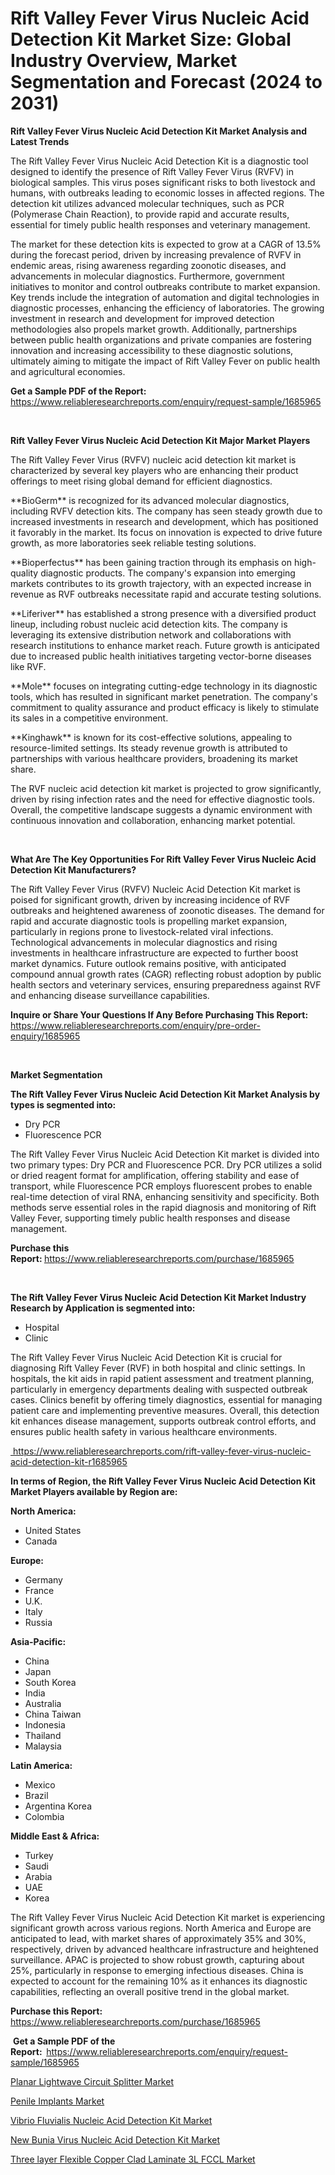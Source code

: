 <p><h1>Rift Valley Fever Virus Nucleic Acid Detection Kit Market Size: Global Industry Overview, Market Segmentation and Forecast (2024 to 2031)</h1></p><p><strong>Rift Valley Fever Virus Nucleic Acid Detection Kit Market Analysis and Latest Trends</strong></p>
<p><p>The Rift Valley Fever Virus Nucleic Acid Detection Kit is a diagnostic tool designed to identify the presence of Rift Valley Fever Virus (RVFV) in biological samples. This virus poses significant risks to both livestock and humans, with outbreaks leading to economic losses in affected regions. The detection kit utilizes advanced molecular techniques, such as PCR (Polymerase Chain Reaction), to provide rapid and accurate results, essential for timely public health responses and veterinary management.</p><p>The market for these detection kits is expected to grow at a CAGR of 13.5% during the forecast period, driven by increasing prevalence of RVFV in endemic areas, rising awareness regarding zoonotic diseases, and advancements in molecular diagnostics. Furthermore, government initiatives to monitor and control outbreaks contribute to market expansion. Key trends include the integration of automation and digital technologies in diagnostic processes, enhancing the efficiency of laboratories. The growing investment in research and development for improved detection methodologies also propels market growth. Additionally, partnerships between public health organizations and private companies are fostering innovation and increasing accessibility to these diagnostic solutions, ultimately aiming to mitigate the impact of Rift Valley Fever on public health and agricultural economies.</p></p>
<p><strong>Get a Sample PDF of the Report:&nbsp;</strong> <a href="https://www.reliableresearchreports.com/enquiry/request-sample/1685965?utm_campaign=24&utm_medium=2&utm_source=Github&utm_content=ia&utm_term=06102024&utm_id=rift-valley-fever-virus-nucleic-acid-detection-kit">https://www.reliableresearchreports.com/enquiry/request-sample/1685965</a></p>
<p>&nbsp;</p>
<p><strong>Rift Valley Fever Virus Nucleic Acid Detection Kit Major Market Players</strong></p>
<p><p>The Rift Valley Fever Virus (RVFV) nucleic acid detection kit market is characterized by several key players who are enhancing their product offerings to meet rising global demand for efficient diagnostics. </p><p>**BioGerm** is recognized for its advanced molecular diagnostics, including RVFV detection kits. The company has seen steady growth due to increased investments in research and development, which has positioned it favorably in the market. Its focus on innovation is expected to drive future growth, as more laboratories seek reliable testing solutions.</p><p>**Bioperfectus** has been gaining traction through its emphasis on high-quality diagnostic products. The company's expansion into emerging markets contributes to its growth trajectory, with an expected increase in revenue as RVF outbreaks necessitate rapid and accurate testing solutions. </p><p>**Liferiver** has established a strong presence with a diversified product lineup, including robust nucleic acid detection kits. The company is leveraging its extensive distribution network and collaborations with research institutions to enhance market reach. Future growth is anticipated due to increased public health initiatives targeting vector-borne diseases like RVF.</p><p>**Mole** focuses on integrating cutting-edge technology in its diagnostic tools, which has resulted in significant market penetration. The company's commitment to quality assurance and product efficacy is likely to stimulate its sales in a competitive environment.</p><p>**Kinghawk** is known for its cost-effective solutions, appealing to resource-limited settings. Its steady revenue growth is attributed to partnerships with various healthcare providers, broadening its market share.</p><p>The RVF nucleic acid detection kit market is projected to grow significantly, driven by rising infection rates and the need for effective diagnostic tools. Overall, the competitive landscape suggests a dynamic environment with continuous innovation and collaboration, enhancing market potential.</p></p>
<p>&nbsp;</p>
<p><strong>What Are The Key Opportunities For Rift Valley Fever Virus Nucleic Acid Detection Kit Manufacturers?</strong></p>
<p><p>The Rift Valley Fever Virus (RVFV) Nucleic Acid Detection Kit market is poised for significant growth, driven by increasing incidence of RVF outbreaks and heightened awareness of zoonotic diseases. The demand for rapid and accurate diagnostic tools is propelling market expansion, particularly in regions prone to livestock-related viral infections. Technological advancements in molecular diagnostics and rising investments in healthcare infrastructure are expected to further boost market dynamics. Future outlook remains positive, with anticipated compound annual growth rates (CAGR) reflecting robust adoption by public health sectors and veterinary services, ensuring preparedness against RVF and enhancing disease surveillance capabilities.</p></p>
<p><strong>Inquire or Share Your Questions If Any Before Purchasing This Report:</strong> <a href="https://www.reliableresearchreports.com/enquiry/pre-order-enquiry/1685965?utm_campaign=24&utm_medium=2&utm_source=Github&utm_content=ia&utm_term=06102024&utm_id=rift-valley-fever-virus-nucleic-acid-detection-kit">https://www.reliableresearchreports.com/enquiry/pre-order-enquiry/1685965</a></p>
<p>&nbsp;</p>
<p><strong>Market Segmentation</strong></p>
<p><strong>The Rift Valley Fever Virus Nucleic Acid Detection Kit Market Analysis by types is segmented into:</strong></p>
<p><ul><li>Dry PCR</li><li>Fluorescence PCR</li></ul></p>
<p><p>The Rift Valley Fever Virus Nucleic Acid Detection Kit market is divided into two primary types: Dry PCR and Fluorescence PCR. Dry PCR utilizes a solid or dried reagent format for amplification, offering stability and ease of transport, while Fluorescence PCR employs fluorescent probes to enable real-time detection of viral RNA, enhancing sensitivity and specificity. Both methods serve essential roles in the rapid diagnosis and monitoring of Rift Valley Fever, supporting timely public health responses and disease management.</p></p>
<p><strong>Purchase this Report:&nbsp;</strong><a href="https://www.reliableresearchreports.com/purchase/1685965?utm_campaign=24&utm_medium=2&utm_source=Github&utm_content=ia&utm_term=06102024&utm_id=rift-valley-fever-virus-nucleic-acid-detection-kit">https://www.reliableresearchreports.com/purchase/1685965</a></p>
<p>&nbsp;</p>
<p><strong>The Rift Valley Fever Virus Nucleic Acid Detection Kit Market Industry Research by Application is segmented into:</strong></p>
<p><ul><li>Hospital</li><li>Clinic</li></ul></p>
<p><p>The Rift Valley Fever Virus Nucleic Acid Detection Kit is crucial for diagnosing Rift Valley Fever (RVF) in both hospital and clinic settings. In hospitals, the kit aids in rapid patient assessment and treatment planning, particularly in emergency departments dealing with suspected outbreak cases. Clinics benefit by offering timely diagnostics, essential for managing patient care and implementing preventive measures. Overall, this detection kit enhances disease management, supports outbreak control efforts, and ensures public health safety in various healthcare environments.</p></p>
<p><a href="https://www.reliableresearchreports.com/rift-valley-fever-virus-nucleic-acid-detection-kit-r1685965?utm_campaign=24&utm_medium=2&utm_source=Github&utm_content=ia&utm_term=06102024&utm_id=rift-valley-fever-virus-nucleic-acid-detection-kit">&nbsp;https://www.reliableresearchreports.com/rift-valley-fever-virus-nucleic-acid-detection-kit-r1685965</a></p>
<p><strong>In terms of Region, the Rift Valley Fever Virus Nucleic Acid Detection Kit Market Players available by Region are:</strong></p>
<p>
    <p> <strong> North America: </strong>
        <ul>
            <li>United States</li>
            <li>Canada</li>
        </ul>
        </p> 
    <p> <strong> Europe: </strong>
        <ul>
            <li>Germany</li>
            <li>France</li>
            <li>U.K.</li>
            <li>Italy</li>
            <li>Russia</li>
        </ul>
        </p> 
    <p> <strong> Asia-Pacific: </strong>
        <ul>
            <li>China</li>
            <li>Japan</li>
            <li>South Korea</li>
            <li>India</li>
            <li>Australia</li>
            <li>China Taiwan</li>
            <li>Indonesia</li>
            <li>Thailand</li>
            <li>Malaysia</li>
        </ul>
        </p> 
    <p> <strong> Latin America: </strong>
        <ul>
            <li>Mexico</li>
            <li>Brazil</li>
            <li>Argentina Korea</li>
            <li>Colombia</li>
        </ul>
        </p> 
    <p> <strong> Middle East & Africa: </strong>
        <ul>
            <li>Turkey</li>
            <li>Saudi</li>
            <li>Arabia</li>
            <li>UAE</li>
            <li>Korea</li>
        </ul>
    </p>
    </p>
<p><p>The Rift Valley Fever Virus Nucleic Acid Detection Kit market is experiencing significant growth across various regions. North America and Europe are anticipated to lead, with market shares of approximately 35% and 30%, respectively, driven by advanced healthcare infrastructure and heightened surveillance. APAC is projected to show robust growth, capturing about 25%, particularly in response to emerging infectious diseases. China is expected to account for the remaining 10% as it enhances its diagnostic capabilities, reflecting an overall positive trend in the global market.</p></p>
<p><strong>Purchase this Report: </strong><a href="https://www.reliableresearchreports.com/purchase/1685965?utm_campaign=24&utm_medium=2&utm_source=Github&utm_content=ia&utm_term=06102024&utm_id=rift-valley-fever-virus-nucleic-acid-detection-kit">https://www.reliableresearchreports.com/purchase/1685965</a></p>
<p>&nbsp;<strong>Get a Sample PDF of the Report:&nbsp;&nbsp;</strong><a href="https://www.reliableresearchreports.com/enquiry/request-sample/1685965?utm_campaign=24&utm_medium=2&utm_source=Github&utm_content=ia&utm_term=06102024&utm_id=rift-valley-fever-virus-nucleic-acid-detection-kit">https://www.reliableresearchreports.com/enquiry/request-sample/1685965</a></p>
<p><strong></strong></p>
<p><p><a href="https://www.linkedin.com/pulse/global-perspectives-planar-lightwave-circuit-splitter-market-ytwwe?utm_campaign=24&utm_medium=2&utm_source=Github&utm_content=ia&utm_term=06102024&utm_id=rift-valley-fever-virus-nucleic-acid-detection-kit">Planar Lightwave Circuit Splitter Market</a></p><p><a href="https://www.linkedin.com/pulse/evaluating-global-penile-implants-market-trends-growth-opportunities-cftxc?utm_campaign=24&utm_medium=2&utm_source=Github&utm_content=ia&utm_term=06102024&utm_id=rift-valley-fever-virus-nucleic-acid-detection-kit">Penile Implants Market</a></p><p><a href="https://github.com/Elvirademiri584/Market-Research-Report-List-1/blob/main/vibrio-fluvialis-nucleic-acid-detection-kit-market.md?utm_campaign=24&utm_medium=2&utm_source=Github&utm_content=ia&utm_term=06102024&utm_id=rift-valley-fever-virus-nucleic-acid-detection-kit">Vibrio Fluvialis Nucleic Acid Detection Kit Market</a></p><p><a href="https://github.com/EugeneMBlackman/Market-Research-Report-List-1/blob/main/new-bunia-virus-nucleic-acid-detection-kit-market.md?utm_campaign=24&utm_medium=2&utm_source=Github&utm_content=ia&utm_term=06102024&utm_id=rift-valley-fever-virus-nucleic-acid-detection-kit">New Bunia Virus Nucleic Acid Detection Kit Market</a></p><p><a href="https://issuu.com/reportprime-2/docs/three-layer-flexible-copper-clad-la_3f4491e50421eb?utm_campaign=24&utm_medium=2&utm_source=Github&utm_content=ia&utm_term=06102024&utm_id=rift-valley-fever-virus-nucleic-acid-detection-kit">Three layer Flexible Copper Clad Laminate 3L FCCL Market</a></p></p>